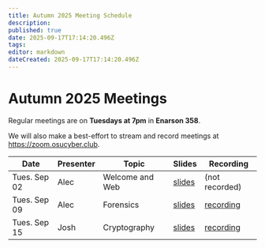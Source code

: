```yaml
---
title: Autumn 2025 Meeting Schedule
description:
published: true
date: 2025-09-17T17:14:20.496Z
tags:
editor: markdown
dateCreated: 2025-09-17T17:14:20.496Z
---
```


# Autumn 2025 Meetings

Regular meetings are on **Tuesdays at 7pm** in **Enarson 358**.

We will also make a best-effort to stream and record meetings at https://zoom.osucyber.club.

| Date         | Presenter | Topic           | Slides                                                                                                            | Recording                                                                                          |
| ------------ | --------- | --------------- | ----------------------------------------------------------------------------------------------------------------- | -------------------------------------------------------------------------------------------------- |
| Tues. Sep 02 | Alec      | Welcome and Web | [slides](https://docs.google.com/presentation/d/1WPnB-swBP_tUsJhOERjbU_O2HD-OyU0-X0ARvtOtJt4/edit?usp=sharing)    | (not recorded)                                                                                     |
| Tues. Sep 09 | Alec      | Forensics       | [slides](https://docs.google.com/presentation/d/1fpruSjVJFkSSVo4S6XWgMdBHlRUwHJ5xJ5QNpdWyofc/edit?usp=drive_link) | [recording](https://drive.google.com/file/d/1MskPRmOolqyGlXw35UW6bTDZ91mFzNwj/view?usp=drive_link) |
| Tues. Sep 15 | Josh      | Cryptography    | [slides](https://docs.google.com/presentation/d/1vBtxC_MZ3xfzmVh7ReBcGY9YUMjdbB1kIR7jNxnS2wk/edit?usp=drive_link) | [recording](https://drive.google.com/file/d/18IHyuwd77vmBrzCV_Vlnh118OwYJOI63/view?usp=sharing)    |
